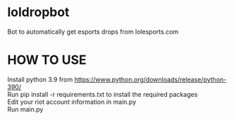 # loldropbot
Bot to automatically get esports drops from lolesports.com

# HOW TO USE
Install python 3.9 from https://www.python.org/downloads/release/python-390/  
Run pip install -r requirements.txt to install the required packages  
Edit your riot account information in main.py  
Run main.py  

